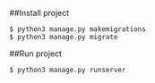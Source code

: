 ##Install project


```shell
$ python3 manage.py makemigrations
$ python3 manage.py migrate
```

##Run project
```shell
$ python3 manage.py runserver
```